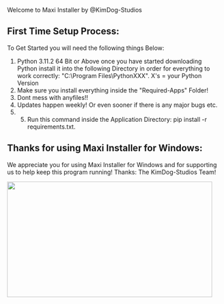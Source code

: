 Welcome to Maxi Installer by @KimDog-Studios
 ## First Time Setup Process:
To Get Started you will need the following things Below:
1. Python 3.11.2 64 Bit or Above once you have started downloading Python install it into the following Directory in order for everything to work correctly: "C:\Program Files\PythonXXX". X's = your Python Version
2. Make sure you install everything inside the "Required-Apps" Folder!
3. Dont mess with anyfiles!!
4. Updates happen weekly! Or even sooner if there is any major bugs etc.
5. 5. Run this command inside the Application Directory: pip install -r requirements.txt.

## Thanks for using Maxi Installer for Windows:
We appreciate you for using Maxi Installer for Windows and for supporting us to help keep this program running!
Thanks: The KimDog-Studios Team!

 <img src="https://i.imgur.com/xhVJFZX.gif" width="480" height="270" />
